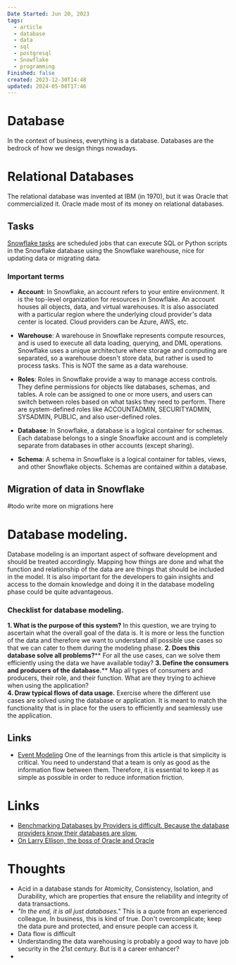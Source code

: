```yaml
---
Date Started: Jun 20, 2023
tags:
  - article
  - database
  - data
  - sql
  - postgresql
  - Snowflake
  - programming
Finished: false
created: 2023-12-30T14:48
updated: 2024-05-08T17:46
---
```

# Database

In the context of business, everything is a database. Databases are the bedrock of how we design things nowadays. 

# Relational Databases

The relational database was invented at IBM (in 1970), but it was Oracle that commercialized it. Oracle made most of its money on relational databases. 





## Tasks
[Snowflake tasks](https://docs.snowflake.com/en/sql-reference/sql/create-task) are scheduled jobs that can execute SQL or Python scripts in the Snowflake database using the Snowflake warehouse, nice for updating data or migrating data. 



### Important terms 

- **Account**: In Snowflake, an account refers to your entire environment. It is the top-level organization for resources in Snowflake. An account houses all objects, data, and virtual warehouses. It is also associated with a particular region where the underlying cloud provider's data center is located. Cloud providers can be Azure, AWS, etc.
    
- **Warehouse**: A warehouse in Snowflake represents compute resources, and is used to execute all data loading, querying, and DML operations. Snowflake uses a unique architecture where storage and computing are separated, so a warehouse doesn't store data, but rather is used to process tasks. This is NOT the same as a data warehouse. 
    
- **Roles**: Roles in Snowflake provide a way to manage access controls. They define permissions for objects like databases, schemas, and tables. A role can be assigned to one or more users, and users can switch between roles based on what tasks they need to perform. There are system-defined roles like ACCOUNTADMIN, SECURITYADMIN, SYSADMIN, PUBLIC, and also user-defined roles.
    
- **Database**: In Snowflake, a database is a logical container for schemas. Each database belongs to a single Snowflake account and is completely separate from databases in other accounts (except sharing).
    
- **Schema**: A schema in Snowflake is a logical container for tables, views, and other Snowflake objects. Schemas are contained within a database.

## Migration of data in Snowflake 
#todo write more on migrations here 




# Database modeling. 

Database modeling is an important aspect of software development and should be treated accordingly. Mapping how things are done and what the function and relationship of the data are are things that should be included in the model. It is also important for the developers to gain insights and access to the domain knowledge and doing it in the database modeling phase could be quite advantageous. 

### Checklist for database modeling. 
**1. What is the purpose of this system?** 
	In this question, we are trying to ascertain what the overall goal of the data is. It is more or less the function of the data and therefore we want to understand all possible use cases so that we can cater to them during the modeling phase. 
**2. Does this database solve all problems?****
   For all the use cases, can we solve them efficiently using the data we have available today?
**3. Define the consumers and producers of the database.**** 
	Map all types of consumers and producers, their role, and their function. What are they trying to achieve when using the application?  
**4. Draw typical flows of data usage.** 
	Exercise where the different use cases are solved using the database or application. It is meant to match the functionality that is in place for the users to efficiently and seamlessly use the application. 

## Links
- [Event Modeling](https://eventmodeling.org/posts/what-is-event-modeling/)  One of the learnings from this article is that simplicity is critical. You need to understand that a team is only as good as the information flow between them. Therefore, it is essential to keep it as simple as possible in order to reduce information friction. 

# Links
- [Benchmarking Databases by Providers is difficult. Because the database providers know their databases are slow.](https://danluu.com/anon-benchmark/)
- [On Larry Ellison, the boss of Oracle and Oracle](https://news.ycombinator.com/item?id=5170246)
# Thoughts 
- Acid in a database stands for Atomicity, Consistency, Isolation, and Durability, which are properties that ensure the reliability and integrity of data transactions.
- *"In the end, it is all just databases."* This is a quote from an experienced colleague. In business, this is kind of true. Don't overcomplicate; keep the data pure and protected, and ensure people can access it. 
- Data flow is difficult
- Understanding the data warehousing is probably a good way to have job security in the 21st century. But is it a career enhancer?
- 



